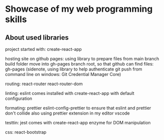 # Showcase of my web programming skills

## About used libraries

project started with:
create-react-app

hosting site on github pages:
using library to prepare files from main branch build folder move into gh-pages branch root, so that github can find files:
gh-pages
(sidenote, using library to help authenticate git push from command line on windows:
Git Credential Manager Core)

routing:
react-router react-router-dom

linting:
eslint comes installed with create-react-app with default configuration

formating:
prettier
eslint-config-prettier to ensure that eslint and prettier don't collide
also using prettier extension in my editor vscode

testtin:
jest comes with create-react-app
enzyme for DOM manipulation

css:
react-bootstrap

